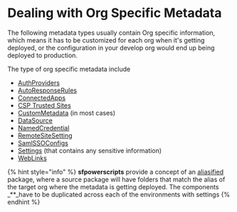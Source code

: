 # Dealing with Org Specific Metadata

The following metadata types usually contain Org specific information, which means it has to be customized for each org when it's getting deployed, or the configuration in your develop org would end up being deployed to production.

The type of org specific metadata include

* [AuthProviders](https://developer.salesforce.com/docs/atlas.en-us.api_meta.meta/api_meta/meta_authproviders.htm)
* [AutoResponseRules](https://developer.salesforce.com/docs/atlas.en-us.api_meta.meta/api_meta/meta_autoresponserules.htm)
* [ConnectedApps](https://developer.salesforce.com/docs/atlas.en-us.api_meta.meta/api_meta/meta_connectedapp.htm)
* [CSP Trusted Sites](https://developer.salesforce.com/docs/atlas.en-us.api_meta.meta/api_meta/meta_csptrustedsite.htm)
* [CustomMetadata](https://developer.salesforce.com/docs/atlas.en-us.api_meta.meta/api_meta/meta_custommetadata.htm) \(in most cases\)
* [DataSource](https://developer.salesforce.com/docs/atlas.en-us.api_meta.meta/api_meta/meta_datasource.htm)
* [NamedCredential](https://developer.salesforce.com/docs/atlas.en-us.api_meta.meta/api_meta/meta_namedcredential.htm)
* [RemoteSiteSetting](https://developer.salesforce.com/docs/atlas.en-us.api_meta.meta/api_meta/meta_remotesitesetting.htm)
* [SamlSSOConfigs](https://developer.salesforce.com/docs/atlas.en-us.api_meta.meta/api_meta/meta_samlssoconfig.htm)
* [Settings](https://developer.salesforce.com/docs/metadata-coverage/) \(that contains any sensitive information\)
* [WebLinks](https://developer.salesforce.com/docs/atlas.en-us.api_meta.meta/api_meta/meta_weblink.htm)

{% hint style="info" %}
**sfpowerscripts** provide a concept of an [aliasified](https://dxatscale.gitbook.io/sfpowerscripts/faq/source-packages) package, where a source package will have folders that match the alias of the target org where the metadata is getting deployed. The components \_\*\*\_have to be duplicated across each of the environments with settings
{% endhint %}

